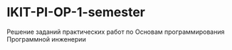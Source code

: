 # IKIT-PI-OP-1-semester
Решение заданий практических работ по Основам программирования Программной инженерии
